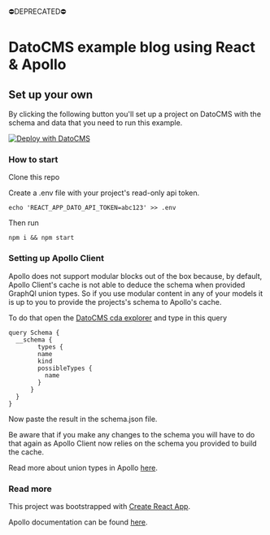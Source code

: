 ⛔️DEPRECATED⛔️

# DatoCMS example blog using React & Apollo

## Set up your own

By clicking the following button you'll set up a project on DatoCMS with the schema and data that you need to run this example.

[![Deploy with DatoCMS](https://dashboard.datocms.com/deploy/button.svg)](https://dashboard.datocms.com/deploy?repo=datocms/react-apollo-demo)

### How to start

Clone this repo

Create a .env file with your project's read-only api token.

`echo 'REACT_APP_DATO_API_TOKEN=abc123' >> .env`

Then run

`npm i && npm start`

### Setting up Apollo Client

Apollo does not support modular blocks out of the box because, by default, Apollo Client's cache is not able to deduce the schema when provided GraphQl union types. So if you use modular content in any of your models it is up to you to provide the projects's schema to Apollo's cache.

To do that open the [DatoCMS cda explorer](https://cda-explorer.datocms.com/) and type in this query

```
query Schema {
  __schema {
	    types {
        name
        kind
        possibleTypes {
          name
        }
      }
  }
}
```

Now paste the result in the schema.json file.

Be aware that if you make any changes to the schema you will have to do that again as Apollo Client now relies on the schema you provided to build the cache.

Read more about union types in Apollo [here](https://www.apollographql.com/docs/react/advanced/fragments/?origin_team=T7S1KJ4MS#fragments-on-unions-and-interfaces).

### Read more

This project was bootstrapped with [Create React App](https://github.com/facebookincubator/create-react-app).

Apollo documentation can be found [here](https://www.apollographql.com/docs/react/).
